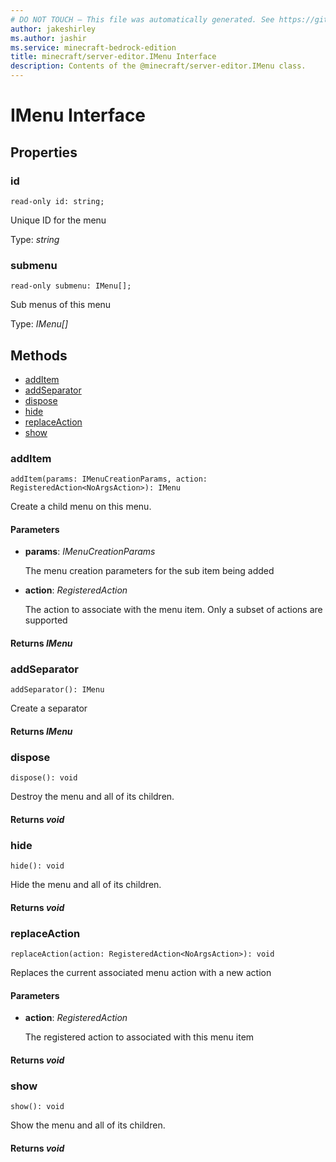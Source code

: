 ```yaml
---
# DO NOT TOUCH — This file was automatically generated. See https://github.com/mojang/minecraftapidocsgenerator to modify descriptions, examples, etc.
author: jakeshirley
ms.author: jashir
ms.service: minecraft-bedrock-edition
title: minecraft/server-editor.IMenu Interface
description: Contents of the @minecraft/server-editor.IMenu class.
---
```

# IMenu Interface

## Properties

### **id**
`read-only id: string;`

Unique ID for the menu

Type: *string*

### **submenu**
`read-only submenu: IMenu[];`

Sub menus of this menu

Type: *IMenu[]*

## Methods
- [addItem](#additem)
- [addSeparator](#addseparator)
- [dispose](#dispose)
- [hide](#hide)
- [replaceAction](#replaceaction)
- [show](#show)

### **addItem**
`
addItem(params: IMenuCreationParams, action: RegisteredAction<NoArgsAction>): IMenu
`

Create a child menu on this menu.

#### **Parameters**
- **params**: *IMenuCreationParams*
  
  The menu creation parameters for the sub item being added
- **action**: *RegisteredAction<NoArgsAction>*
  
  The action to associate with the menu item. Only a subset of actions are supported

#### **Returns** *IMenu*

### **addSeparator**
`
addSeparator(): IMenu
`

Create a separator

#### **Returns** *IMenu*

### **dispose**
`
dispose(): void
`

Destroy the menu and all of its children.

#### **Returns** *void*

### **hide**
`
hide(): void
`

Hide the menu and all of its children.

#### **Returns** *void*

### **replaceAction**
`
replaceAction(action: RegisteredAction<NoArgsAction>): void
`

Replaces the current associated menu action with a new action

#### **Parameters**
- **action**: *RegisteredAction<NoArgsAction>*
  
  The registered action to associated with this menu item

#### **Returns** *void*

### **show**
`
show(): void
`

Show the menu and all of its children.

#### **Returns** *void*
